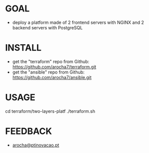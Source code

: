 GOAL
====

* deploy a platform made of 2 frontend servers with NGINX and 2 backend servers with PostgreSQL


INSTALL
=======

* get the "terraform" repo from Github: https://github.com/arocha7/terraform.git
* get the "ansible"   repo from Github: https://github.com/arocha7/ansible.git


USAGE
=====

cd terraform/two-layers-platf
./terraform.sh


FEEDBACK
========

* arocha@ptinovacao.pt

